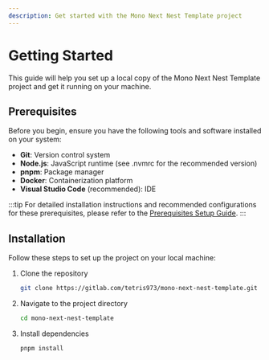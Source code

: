 ```yaml
---
description: Get started with the Mono Next Nest Template project
---
```


# Getting Started

This guide will help you set up a local copy of the Mono Next Nest Template project and get it running on your machine.

## Prerequisites

Before you begin, ensure you have the following tools and software installed on your system:

- **Git**: Version control system
- **Node.js**: JavaScript runtime (see .nvmrc for the recommended version)
- **pnpm**: Package manager
- **Docker**: Containerization platform
- **Visual Studio Code** (recommended): IDE

:::tip
For detailed installation instructions and recommended configurations for these prerequisites, please refer to the [Prerequisites Setup Guide](./prerequisites-setup.md).
:::

## Installation

Follow these steps to set up the project on your local machine:

1. Clone the repository
   ```bash
   git clone https://gitlab.com/tetris973/mono-next-nest-template.git
   ```

2. Navigate to the project directory
   ```bash
   cd mono-next-nest-template
   ```

3. Install dependencies
   ```bash
   pnpm install
   ```